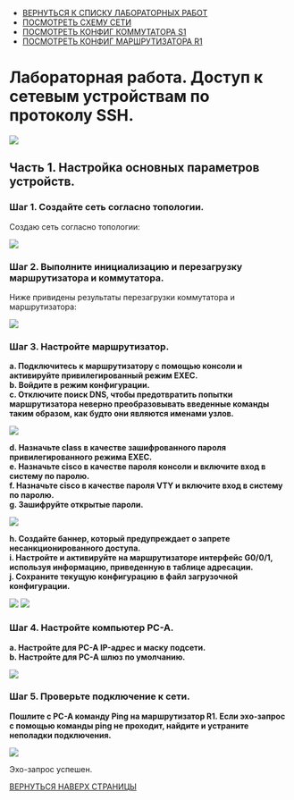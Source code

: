 - [ВЕРНУТЬСЯ К СПИСКУ ЛАБОРАТОРНЫХ РАБОТ](https://github.com/Art1shock/otus-networks/tree/main/labs)  
- [ПОСМОТРЕТЬ СХЕМУ СЕТИ](https://github.com/Art1shock/otus-networks/blob/main/labs/lab04/%D0%A1%D1%85%D0%B5%D0%BC%D0%B0_%D1%81%D0%B5%D1%82%D0%B8.md)  
- [ПОСМОТРЕТЬ КОНФИГ КОММУТАТОРА S1](https://github.com/Art1shock/otus-networks/blob/main/labs/lab04/config%20S1.md)  
- [ПОСМОТРЕТЬ КОНФИГ МАРШРУТИЗАТОРА R1](https://github.com/Art1shock/otus-networks/blob/main/labs/lab04/config%20R1.md)

# Лабораторная работа. Доступ к сетевым устройствам по протоколу SSH.

![](https://github.com/Art1shock/images/blob/main/%D0%A1%D0%BA%D1%80%D0%B8%D0%BD%D1%8B%20%D0%B4%D0%BB%D1%8F%20%D0%94%D0%97_5/Screenshot_1.png)

## Часть 1. Настройка основных параметров устройств.
### Шаг 1. Создайте сеть согласно топологии.

Создаю сеть согласно топологии:

![](https://github.com/Art1shock/images/blob/main/%D0%A1%D0%BA%D1%80%D0%B8%D0%BD%D1%8B%20%D0%B4%D0%BB%D1%8F%20%D0%94%D0%97_5/%D0%A1%D1%85%D0%B5%D0%BC%D0%B0_%D1%81%D0%B5%D1%82%D0%B8.png)

### Шаг 2. Выполните инициализацию и перезагрузку маршрутизатора и коммутатора.

Ниже привидены результаты перезагрузки коммутатора и маршрутизатора:

![](https://github.com/Art1shock/images/blob/main/%D0%A1%D0%BA%D1%80%D0%B8%D0%BD%D1%8B%20%D0%B4%D0%BB%D1%8F%20%D0%94%D0%97_5/Screenshot_2.png)

### Шаг 3. Настройте маршрутизатор.
**a.	Подключитесь к маршрутизатору с помощью консоли и активируйте привилегированный режим EXEC.  
b.	Войдите в режим конфигурации.  
c.	Отключите поиск DNS, чтобы предотвратить попытки маршрутизатора неверно преобразовывать введенные команды таким образом, как будто они являются именами узлов.**

![](https://github.com/Art1shock/images/blob/main/%D0%A1%D0%BA%D1%80%D0%B8%D0%BD%D1%8B%20%D0%B4%D0%BB%D1%8F%20%D0%94%D0%97_5/Screenshot_3.png)

**d.	Назначьте class в качестве зашифрованного пароля привилегированного режима EXEC.  
e.	Назначьте cisco в качестве пароля консоли и включите вход в систему по паролю.  
f.	Назначьте cisco в качестве пароля VTY и включите вход в систему по паролю.  
g.	Зашифруйте открытые пароли.**

![](https://github.com/Art1shock/images/blob/main/%D0%A1%D0%BA%D1%80%D0%B8%D0%BD%D1%8B%20%D0%B4%D0%BB%D1%8F%20%D0%94%D0%97_5/Screenshot_4.png)

**h.	Создайте баннер, который предупреждает о запрете несанкционированного доступа.  
i.	Настройте и активируйте на маршрутизаторе интерфейс G0/0/1, используя информацию, приведенную в таблице адресации.  
j.	Сохраните текущую конфигурацию в файл загрузочной конфигурации.**

![](https://github.com/Art1shock/images/blob/main/%D0%A1%D0%BA%D1%80%D0%B8%D0%BD%D1%8B%20%D0%B4%D0%BB%D1%8F%20%D0%94%D0%97_5/Screenshot_5.png)
![](https://github.com/Art1shock/images/blob/main/%D0%A1%D0%BA%D1%80%D0%B8%D0%BD%D1%8B%20%D0%B4%D0%BB%D1%8F%20%D0%94%D0%97_5/Screenshot_6.1.png)

### Шаг 4. Настройте компьютер PC-A.  
**a.	Настройте для PC-A IP-адрес и маску подсети.  
b.	Настройте для PC-A шлюз по умолчанию.**  

![](https://github.com/Art1shock/images/blob/main/%D0%A1%D0%BA%D1%80%D0%B8%D0%BD%D1%8B%20%D0%B4%D0%BB%D1%8F%20%D0%94%D0%97_5/Screenshot_7.png)

### Шаг 5. Проверьте подключение к сети.
**Пошлите с PC-A команду Ping на маршрутизатор R1. Если эхо-запрос с помощью команды ping не проходит, найдите и устраните неполадки подключения.**

![](https://github.com/Art1shock/images/blob/main/%D0%A1%D0%BA%D1%80%D0%B8%D0%BD%D1%8B%20%D0%B4%D0%BB%D1%8F%20%D0%94%D0%97_5/Screenshot_8.png)

Эхо-запрос успешен.

[ВЕРНУТЬСЯ НАВЕРХ СТРАНИЦЫ](https://github.com/Art1shock/otus-networks/tree/main/labs/lab04)
